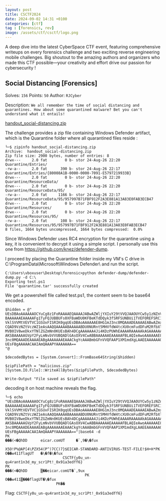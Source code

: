 ```yaml
---
layout: post
title: CSCTF2024
date: 2024-09-02 14:31 +0100
categories: [ctf]
tag : [forensics, rev]
image: /assets/ctf/csctf/logo.png
---
```


A deep dive into the latest CyberSpace CTF event, featuring comprehensive writeups on every forensics challenge and two exciting reverse engineering mobile challenges. Big shoutout to the amazing authors and organizers who made this CTF possible—your creativity and effort drive our passion for cybersecurity !

## Social Distancing [Forensics]

Solves: `156` Points: `50` Author: `RJCyber`

Description: `We all remember the time of social distancing and quarantines. How about some quarantined malware? Bet you can't understand what it entails!`
<link rel="stylesheet" href="https://cdnjs.cloudflare.com/ajax/libs/font-awesome/6.0.0-beta3/css/all.min.css">
<a href="/assets/zip/csctf/handout_social-distancing.zip" class="btn btn-primary" download>
  <i class="fas fa-download"></i> handout_social-distancing.zip
</a>

<br>

The challenge provides a zip file containing Windows Defender artifact, which is the Quarantine folder where all quarantined files reside :

```
└─$ zipinfo handout_social-distancing.zip   
Archive:  handout_social-distancing.zip
Zip file size: 2900 bytes, number of entries: 8
drwx---     2.0 fat        0 b- stor 24-Aug-26 22:20 Quarantine/Entries/
-rw-a--     2.0 fat      390 b- stor 24-Aug-26 22:17 Quarantine/Entries/{80008A1B-0000-0000-7091-E5797219933B}
drwx---     2.0 fat        0 b- stor 24-Aug-26 22:20 Quarantine/ResourceData/
drwx---     2.0 fat        0 b- stor 24-Aug-26 22:20 Quarantine/ResourceData/95/
-rw-a--     2.0 fat     1166 b- stor 24-Aug-26 22:17 Quarantine/ResourceData/95/957997B71FBF912F2A3E881A13A83E0FAB3ECB47
drwx---     2.0 fat        0 b- stor 24-Aug-26 22:20 Quarantine/Resources/
drwx---     2.0 fat        0 b- stor 24-Aug-26 22:20 Quarantine/Resources/95/
-rw-a--     2.0 fat      108 b- stor 24-Aug-26 22:17 Quarantine/Resources/95/957997B71FBF912F2A3E881A13A83E0FAB3ECB47
8 files, 1664 bytes uncompressed, 1664 bytes compressed:  0.0%
```
Since Windows Defender uses RC4 encryption for the quarantine using a key, it is convenient to decrypt it using a simple script. I personally use this one from https://github.com/knez/defender-dump.

I proceed by placing the Quarantine folder inside my VM's C drive in C:\ProgramData\Microsoft\Windows Defender\ and run the script.
```
C:\Users\vboxuser\Desktop\forensic>python defender-dump/defender-dump.py -d C:\
Exporting test.ps1
File 'quarantine.tar' successfully created
```
We get a powershell file called test.ps1, the content seem to be base64 encoded.
```
$hidden = @"
UEsDBAoAAAAAAOCYuCg8z1FoRAAAAEQAAAAJABwAZWljYXIuY29tVVQJAAOUYCw5y1zNZnV4CwAB
BAAAAAAEAAAAAFg1TyFQJUBBUFs0XFBaWDU0KFBeKTdDQyk3fSRFSUNBUi1TVEFOREFSRC1BTlRJ
VklSVVMtVEVTVC1GSUxFISRIK0gqUEsDBAoAAAAAAE8HG1mJ3nc0MQAAADEAAAAEABwAZmxhZ1VU
CQAD9VzNZtVczWZ1eAsAAQQAAAAABAAAAABDU0NURnt5MHVfdW4tcXU0cmFudDFuM2RfbXlfc2Ny
MVB0IV8weDkxYTNlZGZmNn0KUEsBAh4DCgAAAAAA4Ji4KDzPUWhEAAAARAAAAAkAGAAAAAAAAQAA
AKSBAAAAAGVpY2FyLmNvbVVUBQADlGAsOXV4CwABBAAAAAAEAAAAAFBLAQIeAwoAAAAAAE8HG1mJ
3nc0MQAAADEAAAAEABgAAAAAAAEAAACkgYcAAABmbGFnVVQFAAP1XM1mdXgLAAEEAAAAAAQAAAAA
UEsFBgAAAAACAAIAmQAAAPYAAAAAAA==
"@

$decodedBytes = [System.Convert]::FromBase64String($hidden)

$zipFilePath = "malicious.zip"
[System.IO.File]::WriteAllBytes($zipFilePath, $decodedBytes)

Write-Output "File saved as $zipFilePath"
```
decoding it on host machine reveals the flag.
```
└─$ echo "UEsDBAoAAAAAAOCYuCg8z1FoRAAAAEQAAAAJABwAZWljYXIuY29tVVQJAAOUYCw5y1zNZnV4CwAB      
BAAAAAAEAAAAAFg1TyFQJUBBUFs0XFBaWDU0KFBeKTdDQyk3fSRFSUNBUi1TVEFOREFSRC1BTlRJ
VklSVVMtVEVTVC1GSUxFISRIK0gqUEsDBAoAAAAAAE8HG1mJ3nc0MQAAADEAAAAEABwAZmxhZ1VU
CQAD9VzNZtVczWZ1eAsAAQQAAAAABAAAAABDU0NURnt5MHVfdW4tcXU0cmFudDFuM2RfbXlfc2Ny
MVB0IV8weDkxYTNlZGZmNn0KUEsBAh4DCgAAAAAA4Ji4KDzPUWhEAAAARAAAAAkAGAAAAAAAAQAA
AKSBAAAAAGVpY2FyLmNvbVVUBQADlGAsOXV4CwABBAAAAAAEAAAAAFBLAQIeAwoAAAAAAE8HG1mJ
3nc0MQAAADEAAAAEABgAAAAAAAEAAACkgYcAAABmbGFnVVQFAAP1XM1mdXgLAAEEAAAAAAQAAAAA
UEsFBgAAAAACAAIAmQAAAPYAAAAAAA=="|base64 -d
PK
���(<�QhDD      eicar.comUT     �`,9�\�fux
                                          X5O!P%@AP[4\PZX54(P^)7CC)7}$EICAR-STANDARD-ANTIVIRUS-TEST-FILE!$H+H*PK
O��w411flagUT   �\�f�\�fux
                          CSCTF{y0u_un-qu4rant1n3d_my_scr1Pt!_0x91a3edff6}
PK
���(<�QhDD      ▒��eicar.comUT�`,9ux
                                    PK
O��w411▒���flagUT�\�fux
                       PK��
```
Flag: `CSCTF{y0u_un-qu4rant1n3d_my_scr1Pt!_0x91a3edff6}`